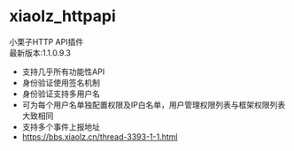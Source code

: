 # xiaolz_httpapi
小栗子HTTP API插件<br>
最新版本:1.1.0.9.3<br>
* 支持几乎所有功能性API<br>
* 身份验证使用签名机制<br>
* 身份验证支持多用户名<br>
* 可为每个用户名单独配置权限及IP白名单，用户管理权限列表与框架权限列表大致相同<br>
* 支持多个事件上报地址<br>
* https://bbs.xiaolz.cn/thread-3393-1-1.html
